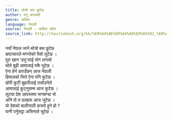 ```yaml
---
title: थोत्रो बस छुटेछ
author: मनु ब्राजाकी
genre: कविता
language: नेपाली
source: नेपाली - कविता कोश
source_link: http://kavitakosh.org/kk/%E0%A4%AE%E0%A4%A8%E0%A5%81_%E0%A4%AC%E0%A5%8D%E0%A4%B0%E0%A4%BE%E0%A4%9C%E0%A4%BE%E0%A4%95%E0%A5%80
---
```


नयाँ नेपाल जाने थोत्रो बस छुटेछ  
भ्रष्टाचारले मगन्तेको पैसो लुटेछ ।  
पूरा खान 'प्रभु'लाई भोग लगायो  
थोते बूढी आमालाई मकै भुटेछ ।  
ऐना हेर्न डराउँछन् आज नेपाली  
हिमालको भित्ते ऐना पनि फुटेछ ।  
छोरी कुटी बुहारीलाई तर्साउनेले  
आमालाई कुट्नुसम्म आज कुटेछ ।  
लुट्या देश आपस्तमा भागबण्डा भो  
अनि पो त दलहरू आज जुटेछ ।  
यो देशको बालीनाली कस्तो हुने हो ?  
पानी पर्नुसट्टा असिनाले चुटेछ ।
